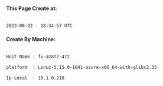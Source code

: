 
   
#### This Page Create at:

```bash

2023-08-22 - 18:34:57 UTC

```

#### Create By Machine:

```bash

Host Name : fv-az877-472

platform  : Linux-5.15.0-1041-azure-x86_64-with-glibc2.35

Ip Local  : 10.1.0.210

```

